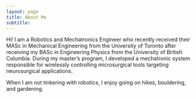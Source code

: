 ```yaml
---
layout: page
title: About Me
subtitle:
---
```


Hi! I am a Robotics and Mechatronics Engineer who recently received their MASc in Mechanical Engineering from the University of Toronto after receiving my BASc in Engineering Physics from the University of British Columbia. During my master’s program, I developed a mechatronic system responsible for wirelessly controlling microsurgical tools targeting neurosurgical applications.

When I am not tinkering with robotics, I enjoy going on hikes, bouldering, and gardening.
